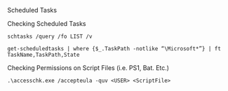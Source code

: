 Scheduled Tasks

Checking Scheduled Tasks

~~~~~~~~~~~~~~~~~~~~~~~~~~~~~~~~~
schtasks /query /fo LIST /v
~~~~~~~~~~~~~~~~~~~~~~~~~~~~~~~~~

~~~~~~~~~~~~~~~~~~~~~~~~~~~~~~~~~
get-scheduledtasks | where {$_.TaskPath -notlike “\Microsoft*”} | ft TaskName,TaskPath,State
~~~~~~~~~~~~~~~~~~~~~~~~~~~~~~~~~

Checking Permissions on Script Files (i.e. PS1, Bat. Etc.)

~~~~~~~~~~~~~~~~~~~~~~~~~~~~~~~~~
.\accesschk.exe /accepteula -quv <USER> <ScriptFile>
~~~~~~~~~~~~~~~~~~~~~~~~~~~~~~~~~
